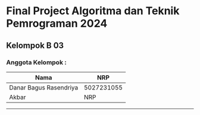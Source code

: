 # Final Project Algoritma dan Teknik Pemrograman 2024
## Kelompok B 03
### Anggota Kelompok :
|             Nama              |     NRP    |
|-------------------------------|------------|
| Danar Bagus Rasendriya        | 5027231055 |
| Akbar                         |     NRP    |

***
